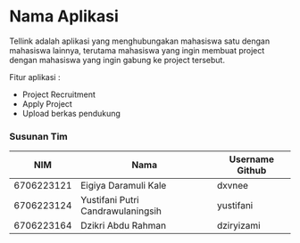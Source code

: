 # Nama Aplikasi

Tellink adalah aplikasi yang menghubungakan mahasiswa satu dengan mahasiswa lainnya, terutama mahasiswa yang ingin membuat project dengan mahasiswa yang ingin gabung ke project tersebut.

Fitur aplikasi : 
- Project Recruitment
- Apply Project
- Upload berkas pendukung

### Susunan Tim
| NIM        | Nama                 | Username Github |
|------------|----------------------|-----------------|
| 6706223121 | Eigiya Daramuli Kale | dxvnee          |
| 6706223124 | Yustifani Putri Candrawulaningsih | yustifani       |
| 6706223164 | Dzikri Abdu Rahman   | dziryizami      |
